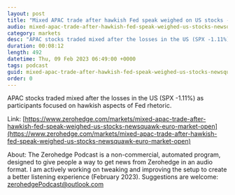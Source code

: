 ```yaml
---
layout: post
title: "Mixed APAC trade after hawkish Fed speak weighed on US stocks - Newsquawk Euro Market Open"
audio: mixed-apac-trade-after-hawkish-fed-speak-weighed-us-stocks-newsquawk-euro-market-open-0
category: markets
desc: "APAC stocks traded mixed after the losses in the US (SPX -1.11%) as participants focused on hawkish aspects of Fed rhetoric."
duration: 00:08:12
length: 492
datetime: Thu, 09 Feb 2023 06:49:00 +0000
tags: podcast
guid: mixed-apac-trade-after-hawkish-fed-speak-weighed-us-stocks-newsquawk-euro-market-open-0
order: 0
---
```

APAC stocks traded mixed after the losses in the US (SPX -1.11%) as participants focused on hawkish aspects of Fed rhetoric.

Link: [https://www.zerohedge.com/markets/mixed-apac-trade-after-hawkish-fed-speak-weighed-us-stocks-newsquawk-euro-market-open](https://www.zerohedge.com/markets/mixed-apac-trade-after-hawkish-fed-speak-weighed-us-stocks-newsquawk-euro-market-open)

About: The Zerohedge Podcast is a non-commercial, automated program, designed to give people a way to get news from Zerohedge in an audio format.  I am actively working on tweaking and improving the setup to create a better listening experience (February 2023).  Suggestions are welcome: [zerohedgePodcast@outlook.com](mailto:zerohedgePodcast@outlook.com)